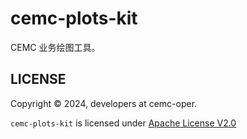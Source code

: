 # cemc-plots-kit

CEMC 业务绘图工具。

## LICENSE

Copyright &copy; 2024, developers at cemc-oper.

`cemc-plots-kit` is licensed under [Apache License V2.0](./LICENSE)
